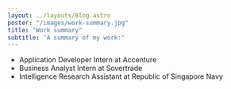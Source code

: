 ```yaml
---
layout: ../layouts/Blog.astro
poster: "/images/work-summary.jpg"
title: "Work summary"
subtitle: "A summary of my work:"
---
```


- Application Developer Intern at Accenture
- Business Analyst Intern at Sovertrade
- Intelligence Research Assistant at Republic of Singapore Navy
